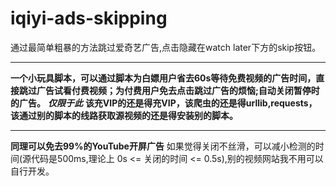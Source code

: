 # iqiyi-ads-skipping
通过最简单粗暴的方法跳过爱奇艺广告,点击隐藏在watch later下方的skip按钮。<hr>
**一个小玩具脚本，可以通过脚本为白嫖用户省去60s等待免费视频的广告时间，直接跳过广告试看付费视频；为付费用户免去点击跳过广告的烦恼;自动关闭暂停时的广告。**
***仅限于此***   **该充VIP的还是得充VIP，该爬虫的还是得urllib,requests，该通过别的脚本的线路获取源视频的还是得安装别的脚本。**<hr>
**同理可以免去99%的YouTube开屏广告**
如果觉得关闭不丝滑，可以减小检测的时间(源代码是500ms,理论上 0s <= 关闭的时间 <= 0.5s),别的视频网站我不用可以自行开发。
